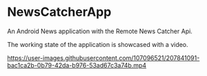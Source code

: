 # NewsCatcherApp
An Android News application with the Remote News Catcher Api.


The working state of the application is showcased with a video.

https://user-images.githubusercontent.com/107096521/207841091-bac1ca2b-0b79-42da-b976-53ad67c3a74b.mp4
